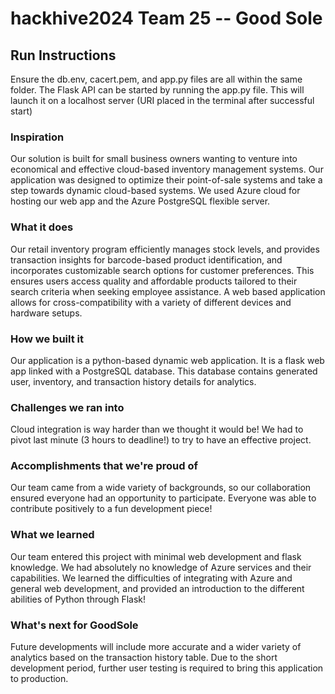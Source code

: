 # hackhive2024 Team 25 -- Good Sole

## Run Instructions
Ensure the db.env, cacert.pem, and app.py files are all within the same folder.  The Flask API can be started by running the app.py file.  This will launch it on a localhost server (URI placed in the terminal after successful start)

### Inspiration
Our solution is built for small business owners wanting to venture into economical and effective cloud-based inventory management systems. Our application was designed to optimize their point-of-sale systems and take a step towards dynamic cloud-based systems. We used Azure cloud for hosting our web app and the Azure PostgreSQL flexible server.

### What it does
Our retail inventory program efficiently manages stock levels, and provides transaction insights for barcode-based product identification, and incorporates customizable search options for customer preferences. This ensures users access quality and affordable products tailored to their search criteria when seeking employee assistance. A web based application allows for cross-compatibility with a variety of different devices and hardware setups.

### How we built it
Our application is a python-based dynamic web application.  It is a flask web app linked with a  PostgreSQL database.  This database contains generated user, inventory, and transaction history details for analytics.

### Challenges we ran into
Cloud integration is way harder than we thought it would be! We had to pivot last minute (3 hours to deadline!) to try to have an effective project.

### Accomplishments that we're proud of
Our team came from a wide variety of backgrounds, so our collaboration ensured everyone had an opportunity to participate.  Everyone was able to contribute positively to a fun development piece!

### What we learned
Our team entered this project with minimal web development and flask knowledge.  We had absolutely no knowledge of Azure services and their capabilities.  We learned the difficulties of integrating with Azure and general web development, and provided an introduction to the different abilities of Python through Flask!

### What's next for GoodSole
Future developments will include more accurate and a wider variety of analytics based on the transaction history table.  Due to the short development period, further user testing is required to bring this application to production.

